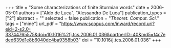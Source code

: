 +++
title = "Some characterizations of finite Sturmian words"
date = 2006-05-01
authors = ["Aldo de Luca", "Alessandro De Luca"]
publication_types = ["2"]
abstract = ""
selected = false
publication = "*Theoret. Comput. Sci.*"
tags = ["mine"]
url_pdf = "https://www.scopus.com/inward/record.uri?eid=2-s2.0-33744765575&doi=10.1016%2fj.tcs.2006.01.036&partnerID=40&md5=f4c7eded639d1e8b6040dc4ba9358b03"
doi = "10.1016/j.tcs.2006.01.036"
+++

